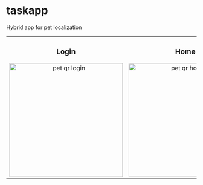 # taskapp
Hybrid app for pet localization
<table>
<tr>
  <td width="33%">
<h3 align="center">Login</h3>
<div align="center">
<img src="https://i.imgur.com/AD34000.jpeg" width="300" alt="pet qr login"> 
  


</div>
                                                                                      
</td>

<td width="33%">
<h3 align="center">Home</h3>
<div align="center">
<img src="https://i.imgur.com/EvPOqgN.jpeg" width="300" alt="pet qr home"> 
  


</div>
                                                                                      
</td>

<td width="33%">
<h3 align="center">Task completed detail</h3>
<div align="center">                                       
<img src="https://i.imgur.com/sF1dJBS.jpeg" width="300" alt="pet qr map">
<br>


</div>  
</tr>
</table>     
